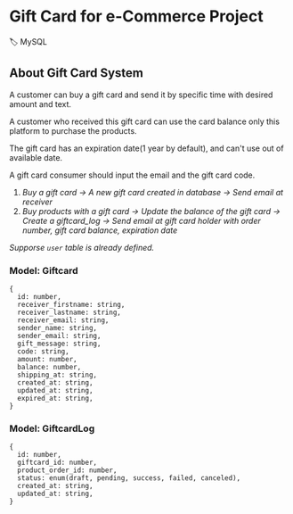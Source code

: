 # Gift Card for e-Commerce Project
:label: MySQL

## About Gift Card System
A customer can buy a gift card and send it by specific time with desired amount and text.

A customer who received this gift card can use the card balance only this platform to purchase the products.

The gift card has an expiration date(1 year by default), and can't use out of available date.

A gift card consumer should input the email and the gift card code.

1. _Buy a gift card -> A new gift card created in database -> Send email at receiver_
2. _Buy products with a gift card -> Update the balance of the gift card -> Create a giftcard_log -> Send email at gift card holder with order number, gift card balance, expiration date_

_Supporse `user` table is already defined._

### Model: Giftcard
```
{
  id: number,
  receiver_firstname: string,
  receiver_lastname: string,
  receiver_email: string,
  sender_name: string,
  sender_email: string,
  gift_message: string,
  code: string,
  amount: number,
  balance: number,
  shipping_at: string,
  created_at: string,
  updated_at: string,
  expired_at: string,
}
```

### Model: GiftcardLog
```
{
  id: number,
  giftcard_id: number,
  product_order_id: number,
  status: enum(draft, pending, success, failed, canceled),
  created_at: string,
  updated_at: string,
}
```
